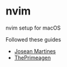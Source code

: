 # nvim

nvim setup for macOS

Followed these guides

- [Josean Martines](https://www.youtube.com/watch?v=6pAG3BHurdM)
- [ThePrimeagen](https://www.youtube.com/watch?v=w7i4amO_zaE)
